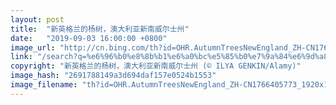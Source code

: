 ```yaml
---
layout: post
title:  "新英格兰的杨树，澳大利亚新南威尔士州"
date:   "2019-09-03 16:00:00 +0800"
image_url: "http://cn.bing.com/th?id=OHR.AutumnTreesNewEngland_ZH-CN1766405773_1920x1080.jpg&rf=LaDigue_1920x1080.jpg&pid=hp"
link: "/search?q=%e6%96%b0%e8%8b%b1%e6%a0%bc%e5%85%b0%e7%9a%84%e6%9d%a8%e6%a0%91&form=hpcapt&mkt=zh-cn"
copyright: "新英格兰的杨树，澳大利亚新南威尔士州 (© ILYA GENKIN/Alamy)"
image_hash: "2691788149a3d694daf157e0524b1553"
image_filename: "th?id=OHR.AutumnTreesNewEngland_ZH-CN1766405773_1920x1080.jpg&rf=LaDigue_1920x1080.jpg&pid=hp"
---
```

